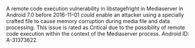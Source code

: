 A remote code execution vulnerability in libstagefright in Mediaserver in Android 7.0 before 2016-11-01 could enable an attacker using a specially crafted file to cause memory corruption during media file and data processing. This issue is rated as Critical due to the possibility of remote code execution within the context of the Mediaserver process. Android ID: A-31373622.